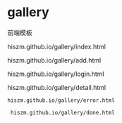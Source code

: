 # gallery
前端模板

 hiszm.github.io/gallery/index.html
 
  hiszm.github.io/gallery/add.html
 
  hiszm.github.io/gallery/login.html
  
   hiszm.github.io/gallery/detail.html
   
    hiszm.github.io/gallery/error.html
    
     hiszm.github.io/gallery/done.html
